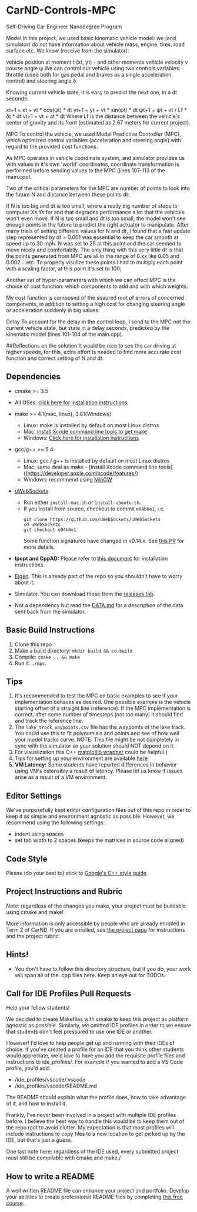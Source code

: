 # CarND-Controls-MPC
Self-Driving Car Engineer Nanodegree Program

Model
In this project, we used basic kinematic vehicle model: we (and simulator) do not have information about vehicle mass, engine, tires, road surface etc. We know (receive from the simulator):

vehicle position at moment t (xt, yt) - and other moments
vehicle velocity v
course angle ψ
We can control our vehicle using two controls variables: throttle (used both for gas pedal and brakes as a single acceleration control) and steering angle δ.

Knowing current vehicle state, it is easy to predict the next one, in a dt seconds:

xt+1 = xt + vt * cos(ψt) * dt
yt+1 = yt + vt * sin(ψt) * dt
ψt+1 = ψt + vt / Lf * δt * dt
vt+1 = vt + at * dt
Where Lf is the distance between the vehicle's center of gravity and its front (estimated as 2.67 meters for current project).

MPC
To control the vehicle, we used Model Predictive Controller (MPC), which optimized control variables (acceleration and steering angle) with regard to the provided cost functions.

As MPC operates in vehicle coordinate system, and simulator provides us with values in it's own 'world' coordinates, coordinate transformation is performed before sending values to the MPC (lines 107-113 of the main.cpp).

Two of the critical parameters for the MPC are number of points to look into the future N and distance between these points dt:

If N is too big and dt is too small, where a really big number of steps to computer Xs,Ys for and that degrades performance a lot that the vehicule won't even move. If N is too small and dt is too small, the model won't see enough points in the future to predict the right actuator to manipulate. After many trials of setting different values for N and dt, I found that a fast update step represented by dt = 0.001 was essential to keep the car smooth at speed up to 30 mph. N was set to 25 at this point and the car seemed to move nicely and comfortablly. The only thing with this very little dt is that the points generated from MPC are all in the range of 0.xx like 0.05 and 0.002 ...etc. To properly visulize these points I had to multiply each point with a scaling factor, at this point it's set to 100;

Another set of hyper-parameters with which we can affect MPC is the choice of cost function: which components to add and with which weights.

My cost function is composed of the sqaured root of errors of concerned components, in addition to setting a high cost for changing steering angle or acceleration suddenly in big values.

Delay
To account for the delay in the control loop, I send to the MPC not the current vehicle state, but state in a delay seconds, predicted by the kinematic model (lines 101-104 of the main.cpp).

##Reflections on the solution
It would be nice to see the car driving at higher speeds, for this, extra effort is needed to find more accurate cost function and correct setting of N and dt.

## Dependencies

* cmake >= 3.5
 * All OSes: [click here for installation instructions](https://cmake.org/install/)
* make >= 4.1(mac, linux), 3.81(Windows)
  * Linux: make is installed by default on most Linux distros
  * Mac: [install Xcode command line tools to get make](https://developer.apple.com/xcode/features/)
  * Windows: [Click here for installation instructions](http://gnuwin32.sourceforge.net/packages/make.htm)
* gcc/g++ >= 5.4
  * Linux: gcc / g++ is installed by default on most Linux distros
  * Mac: same deal as make - [install Xcode command line tools]((https://developer.apple.com/xcode/features/)
  * Windows: recommend using [MinGW](http://www.mingw.org/)
* [uWebSockets](https://github.com/uWebSockets/uWebSockets)
  * Run either `install-mac.sh` or `install-ubuntu.sh`.
  * If you install from source, checkout to commit `e94b6e1`, i.e.
    ```
    git clone https://github.com/uWebSockets/uWebSockets
    cd uWebSockets
    git checkout e94b6e1
    ```
    Some function signatures have changed in v0.14.x. See [this PR](https://github.com/udacity/CarND-MPC-Project/pull/3) for more details.

* **Ipopt and CppAD:** Please refer to [this document](https://github.com/udacity/CarND-MPC-Project/blob/master/install_Ipopt_CppAD.md) for installation instructions.
* [Eigen](http://eigen.tuxfamily.org/index.php?title=Main_Page). This is already part of the repo so you shouldn't have to worry about it.
* Simulator. You can download these from the [releases tab](https://github.com/udacity/self-driving-car-sim/releases).
* Not a dependency but read the [DATA.md](./DATA.md) for a description of the data sent back from the simulator.


## Basic Build Instructions

1. Clone this repo.
2. Make a build directory: `mkdir build && cd build`
3. Compile: `cmake .. && make`
4. Run it: `./mpc`.

## Tips

1. It's recommended to test the MPC on basic examples to see if your implementation behaves as desired. One possible example
is the vehicle starting offset of a straight line (reference). If the MPC implementation is correct, after some number of timesteps
(not too many) it should find and track the reference line.
2. The `lake_track_waypoints.csv` file has the waypoints of the lake track. You could use this to fit polynomials and points and see of how well your model tracks curve. NOTE: This file might be not completely in sync with the simulator so your solution should NOT depend on it.
3. For visualization this C++ [matplotlib wrapper](https://github.com/lava/matplotlib-cpp) could be helpful.)
4.  Tips for setting up your environment are available [here](https://classroom.udacity.com/nanodegrees/nd013/parts/40f38239-66b6-46ec-ae68-03afd8a601c8/modules/0949fca6-b379-42af-a919-ee50aa304e6a/lessons/f758c44c-5e40-4e01-93b5-1a82aa4e044f/concepts/23d376c7-0195-4276-bdf0-e02f1f3c665d)
5. **VM Latency:** Some students have reported differences in behavior using VM's ostensibly a result of latency.  Please let us know if issues arise as a result of a VM environment.

## Editor Settings

We've purposefully kept editor configuration files out of this repo in order to
keep it as simple and environment agnostic as possible. However, we recommend
using the following settings:

* indent using spaces
* set tab width to 2 spaces (keeps the matrices in source code aligned)

## Code Style

Please (do your best to) stick to [Google's C++ style guide](https://google.github.io/styleguide/cppguide.html).

## Project Instructions and Rubric

Note: regardless of the changes you make, your project must be buildable using
cmake and make!

More information is only accessible by people who are already enrolled in Term 2
of CarND. If you are enrolled, see [the project page](https://classroom.udacity.com/nanodegrees/nd013/parts/40f38239-66b6-46ec-ae68-03afd8a601c8/modules/f1820894-8322-4bb3-81aa-b26b3c6dcbaf/lessons/b1ff3be0-c904-438e-aad3-2b5379f0e0c3/concepts/1a2255a0-e23c-44cf-8d41-39b8a3c8264a)
for instructions and the project rubric.

## Hints!

* You don't have to follow this directory structure, but if you do, your work
  will span all of the .cpp files here. Keep an eye out for TODOs.

## Call for IDE Profiles Pull Requests

Help your fellow students!

We decided to create Makefiles with cmake to keep this project as platform
agnostic as possible. Similarly, we omitted IDE profiles in order to we ensure
that students don't feel pressured to use one IDE or another.

However! I'd love to help people get up and running with their IDEs of choice.
If you've created a profile for an IDE that you think other students would
appreciate, we'd love to have you add the requisite profile files and
instructions to ide_profiles/. For example if you wanted to add a VS Code
profile, you'd add:

* /ide_profiles/vscode/.vscode
* /ide_profiles/vscode/README.md

The README should explain what the profile does, how to take advantage of it,
and how to install it.

Frankly, I've never been involved in a project with multiple IDE profiles
before. I believe the best way to handle this would be to keep them out of the
repo root to avoid clutter. My expectation is that most profiles will include
instructions to copy files to a new location to get picked up by the IDE, but
that's just a guess.

One last note here: regardless of the IDE used, every submitted project must
still be compilable with cmake and make./

## How to write a README
A well written README file can enhance your project and portfolio.  Develop your abilities to create professional README files by completing [this free course](https://www.udacity.com/course/writing-readmes--ud777).
